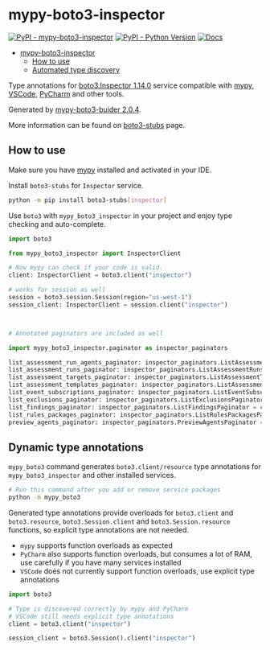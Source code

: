 # mypy-boto3-inspector

[![PyPI - mypy-boto3-inspector](https://img.shields.io/pypi/v/mypy-boto3-inspector.svg?color=blue)](https://pypi.org/project/mypy-boto3-inspector)
[![PyPI - Python Version](https://img.shields.io/pypi/pyversions/mypy-boto3-inspector.svg?color=blue)](https://pypi.org/project/mypy-boto3-inspector)
[![Docs](https://img.shields.io/readthedocs/mypy-boto3-builder.svg?color=blue)](https://mypy-boto3-builder.readthedocs.io/)

- [mypy-boto3-inspector](#mypy-boto3-inspector)
  - [How to use](#how-to-use)
  - [Automated type discovery](#automated-type-discovery)

Type annotations for
[boto3.Inspector 1.14.0](https://boto3.amazonaws.com/v1/documentation/api/1.14.0/reference/services/inspector.html#Inspector) service
compatible with [mypy](https://github.com/python/mypy), [VSCode](https://code.visualstudio.com/),
[PyCharm](https://www.jetbrains.com/pycharm/) and other tools.

Generated by [mypy-boto3-buider 2.0.4](https://github.com/vemel/mypy_boto3_builder).

More information can be found on [boto3-stubs](https://pypi.org/project/boto3-stubs/) page.

## How to use

Make sure you have [mypy](https://github.com/python/mypy) installed and activated in your IDE.

Install `boto3-stubs` for `Inspector` service.

```bash
python -m pip install boto3-stubs[inspector]
```

Use `boto3` with `mypy_boto3_inspector` in your project and enjoy type checking and auto-complete.

```python
import boto3

from mypy_boto3_inspector import InspectorClient

# Now mypy can check if your code is valid.
client: InspectorClient = boto3.client("inspector")

# works for session as well
session = boto3.session.Session(region="us-west-1")
session_client: InspectorClient = session.client("inspector")



# Annotated paginators are included as well

import mypy_boto3_inspector.paginator as inspector_paginators

list_assessment_run_agents_paginator: inspector_paginators.ListAssessmentRunAgentsPaginator = client.get_paginator("list_assessment_run_agents")
list_assessment_runs_paginator: inspector_paginators.ListAssessmentRunsPaginator = client.get_paginator("list_assessment_runs")
list_assessment_targets_paginator: inspector_paginators.ListAssessmentTargetsPaginator = client.get_paginator("list_assessment_targets")
list_assessment_templates_paginator: inspector_paginators.ListAssessmentTemplatesPaginator = client.get_paginator("list_assessment_templates")
list_event_subscriptions_paginator: inspector_paginators.ListEventSubscriptionsPaginator = client.get_paginator("list_event_subscriptions")
list_exclusions_paginator: inspector_paginators.ListExclusionsPaginator = client.get_paginator("list_exclusions")
list_findings_paginator: inspector_paginators.ListFindingsPaginator = client.get_paginator("list_findings")
list_rules_packages_paginator: inspector_paginators.ListRulesPackagesPaginator = client.get_paginator("list_rules_packages")
preview_agents_paginator: inspector_paginators.PreviewAgentsPaginator = client.get_paginator("preview_agents")
```

## Dynamic type annotations

`mypy_boto3` command generates `boto3.client/resource` type annotations for
`mypy_boto3_inspector` and other installed services.

```bash
# Run this command after you add or remove service packages
python -m mypy_boto3
```

Generated type annotations provide overloads for `boto3.client` and `boto3.resource`,
`boto3.Session.client` and `boto3.Session.resource` functions,
so explicit type annotations are not needed.

- `mypy` supports function overloads as expected
- `PyCharm` also supports function overloads, but consumes a lot of RAM, use carefully if you have many services installed
- `VSCode` does not currently support function overloads, use explicit type annotations

```python
import boto3

# Type is discovered correctly by mypy and PyCharm
# VSCode still needs explicit type annotations
client = boto3.client("inspector")

session_client = boto3.Session().client("inspector")
```